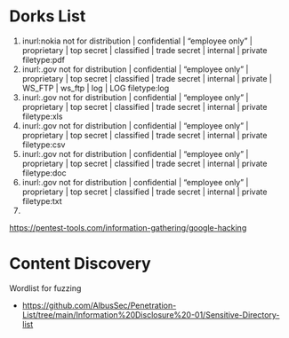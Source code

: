 # Dorks List
 1. inurl:nokia not for distribution | confidential | “employee only” | proprietary | top secret | classified | trade secret | internal | private filetype:pdf
 2. inurl:.gov not for distribution | confidential | “employee only” | proprietary | top secret | classified | trade secret | internal | private | WS_FTP | ws_ftp | log | LOG filetype:log
 3. inurl:.gov not for distribution | confidential | “employee only” | proprietary | top secret | classified | trade secret | internal | private filetype:xls
 4. inurl:.gov not for distribution | confidential | “employee only” | proprietary | top secret | classified | trade secret | internal | private filetype:csv
 5. inurl:.gov not for distribution | confidential | “employee only” | proprietary | top secret | classified | trade secret | internal | private filetype:doc
 6. inurl:.gov not for distribution | confidential | “employee only” | proprietary | top secret | classified | trade secret | internal | private filetype:txt
 7. 
https://pentest-tools.com/information-gathering/google-hacking

# Content Discovery
Wordlist for fuzzing 
- https://github.com/AlbusSec/Penetration-List/tree/main/Information%20Disclosure%20-01/Sensitive-Directory-list


